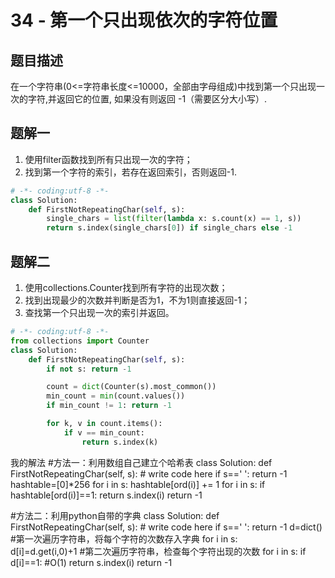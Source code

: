 # 34 - 第一个只出现依次的字符位置

## 题目描述
在一个字符串(0<=字符串长度<=10000，全部由字母组成)中找到第一个只出现一次的字符,并返回它的位置, 如果没有则返回 -1（需要区分大小写）.



## 题解一
1. 使用filter函数找到所有只出现一次的字符；
2. 找到第一个字符的索引，若存在返回索引，否则返回-1.

```python
# -*- coding:utf-8 -*-
class Solution:
    def FirstNotRepeatingChar(self, s):
        single_chars = list(filter(lambda x: s.count(x) == 1, s))
        return s.index(single_chars[0]) if single_chars else -1
```

## 题解二
1. 使用collections.Counter找到所有字符的出现次数；
2. 找到出现最少的次数并判断是否为1，不为1则直接返回-1；
3. 查找第一个只出现一次的索引并返回。

```python
# -*- coding:utf-8 -*-
from collections import Counter
class Solution:
    def FirstNotRepeatingChar(self, s):
        if not s: return -1

        count = dict(Counter(s).most_common())
        min_count = min(count.values())
        if min_count != 1: return -1

        for k, v in count.items():
            if v == min_count:
                return s.index(k)
```

我的解法
#方法一：利用数组自己建立个哈希表
class Solution:
    def FirstNotRepeatingChar(self, s):
        # write code here
        if s==' ':
            return -1
        hashtable=[0]*256
        for i in s:
            hashtable[ord(i)] += 1
        for i in s:
            if hashtable[ord(i)]==1:
                return s.index(i)
        return -1
 
#方法二：利用python自带的字典
class Solution:
    def FirstNotRepeatingChar(self, s):
        # write code here
        if s==' ':
            return -1
        d=dict()
        #第一次遍历字符串，将每个字符的次数存入字典
        for i in s:    
            d[i]=d.get(i,0)+1
        #第二次遍历字符串，检查每个字符出现的次数
        for i in s:
            if d[i]==1:   #O(1)
                return s.index(i)
        return -1
